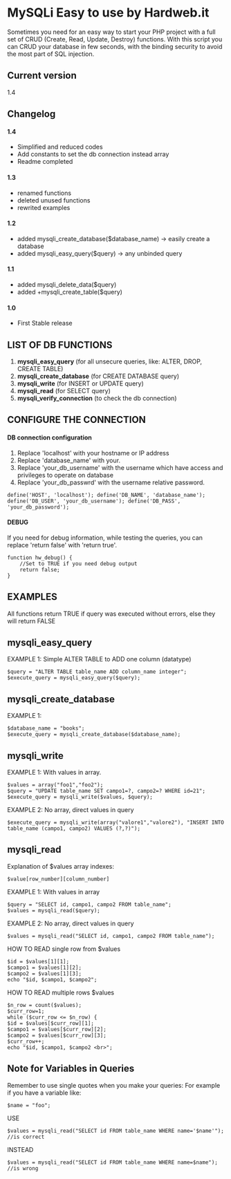 # MySQLi Easy to use by Hardweb.it
Sometimes you need for an easy way to start your PHP project with a full set of CRUD (Create, Read, Update, Destroy) functions.
With this script you can CRUD your database in few seconds, with the binding security to avoid the most part of SQL injection.

## Current version
1.4

## Changelog
#### 1.4
+ Simplified and reduced codes
+ Add constants to set the db connection instead array
+ Readme completed
#### 1.3
+ renamed functions
+ deleted unused functions
+ rewrited examples
#### 1.2
+ added mysqli_create_database($database_name) -> easily create a database
+ added mysqli_easy_query($query) -> any unbinded query
#### 1.1
+ added mysqli_delete_data($query)
+ added +mysqli_create_table($query)
#### 1.0
+ First Stable release


## LIST OF DB FUNCTIONS

1. **mysqli_easy_query** (for all unsecure queries, like: ALTER, DROP, CREATE TABLE)
2. **mysqli_create_database** (for CREATE DATABASE query)
3. **mysqli_write** (for INSERT or UPDATE query)
4. **mysqli_read** (for SELECT query)
5. **mysqli_verify_connection** (to check the db connection)

## CONFIGURE THE CONNECTION

#### DB connection configuration
1. Replace 'localhost' with your hostname or IP address
2. Replace 'database_name' with your.
3. Replace 'your_db_username' with the username which have access and privileges to operate on database
4. Replace 'your_db_passwrd' with the username relative password.

`
define('HOST', 'localhost');
define('DB_NAME', 'database_name');
define('DB_USER', 'your_db_username');
define('DB_PASS', 'your_db_password');
`

#### DEBUG
If you need for debug information, while testing the queries, you can replace 'return false' with 'return true'.

	function hw_debug() {
		//Set to TRUE if you need debug output
		return false;
	}

## EXAMPLES
All functions return TRUE if query was executed without errors, else they will return FALSE

## mysqli_easy_query

EXAMPLE 1: Simple ALTER TABLE to ADD one column (datatype)
  
	$query = "ALTER TABLE table_name ADD column_name integer";
	$execute_query = mysqli_easy_query($query);

## mysqli_create_database

EXAMPLE 1:

	$database_name = "books";
	$execute_query = mysqli_create_database($database_name);

## mysqli_write

EXAMPLE 1: With values in array.
  
	$values = array("foo1","foo2"); 
	$query = "UPDATE table_name SET campo1=?, campo2=? WHERE id=21"; 
	$execute_query = mysqli_write($values, $query);
    
EXAMPLE 2: No array, direct values in query
	
	$execute_query = mysqli_write(array("valore1","valore2"), "INSERT INTO table_name (campo1, campo2) VALUES (?,?)");

## mysqli_read
Explanation of $values array indexes:

	$value[row_number][column_number]

EXAMPLE 1: With values in array
	
	$query = "SELECT id, campo1, campo2 FROM table_name";
	$values = mysqli_read($query);
    
EXAMPLE 2: No array, direct values in query
	
	$values = mysqli_read("SELECT id, campo1, campo2 FROM table_name");
		
 HOW TO READ single row from $values
 
	$id = $values[1][1];
	$campo1 = $values[1][2];
	$campo2 = $values[1][3];
	echo "$id, $campo1, $campo2";
			
HOW TO READ multiple rows $values

	$n_row = count($values);
	$curr_row=1;
	while ($curr_row <= $n_row) {
	$id = $values[$curr_row][1];
	$campo1 = $values[$curr_row][2];
	$campo2 = $values[$curr_row][3];
	$curr_row++;
	echo "$id, $campo1, $campo2 <br>";
			
      

			
			
## Note for Variables in Queries
Remember to use single quotes when you make your queries:
For example if you have a variable like:
	
	$name = "foo";
USE

	$values = mysqli_read("SELECT id FROM table_name WHERE name='$name'"); //is correct

INSTEAD

	$values = mysqli_read("SELECT id FROM table_name WHERE name=$name"); //is wrong
